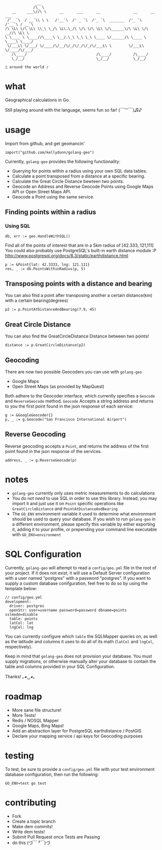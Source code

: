 ```
              ___                                                              
             /\_ \                                                             
   __     ___\//\ \      __      ___      __               __      __    ___   
 /'_ `\  / __`\\ \ \   /'__`\  /' _ `\  /'_ `\  _______  /'_ `\  /'__`\ / __`\ 
/\ \L\ \/\ \L\ \\_\ \_/\ \L\.\_/\ \/\ \/\ \L\ \/\______\/\ \L\ \/\  __//\ \L\ \
\ \____ \ \____//\____\ \__/.\_\ \_\ \_\ \____ \/______/\ \____ \ \____\ \____/
 \/___L\ \/___/ \/____/\/__/\/_/\/_/\/_/\/___L\ \        \/___L\ \/____/\/___/ 
   /\____/                                /\____/          /\____/             
   \_/__/                                 \_/__/           \_/__/              

♫ around the world ♪
```

# what 

Geographical calculations in Go.

Still playing around with the language, seems fun so far! (￣︶￣)♫♪

# usage

Import from github, and get geomancin'

```
import("github.com/kellydunn/golang-geo")
```

Currently, `golang-geo` provides the following functionality:

  - Querying for points within a radius using your own SQL data tables.
  - Calculate a point transposed from a distance at a specific bearing.
  - Calculate the Great Circle Distance bewteen two points.
  - Geocode an Address and Reverse Geocode Points using Google Maps API or Open Street Maps API.
  - Geocode a Point using the same service.

## Finding points within a radius

### Using SQL

```
db, err := geo.HandleWithSQL()
```

Find all of the points of interest that are in a 5km radius of [42.333, 121,111]
You could also probably use PostgreSQL's built-in earth distance module :P 
http://www.postgresql.org/docs/8.3/static/earthdistance.html

```
p := &Point{lat: 42.3333, lng: 121.111}
res, _ := db.PointsWithinRadius(p, 5)
```

## Transposing points with a distance and bearing

You can also find a point after transposing another a certain distance(km) with a certain bearing(degrees)

```
p2 := p.PointAtDistanceAndBearing(7.9, 45)
```     

## Great Circle Distance

You can also find the GreatCircleDistance Distance between two points!  

```
distance := p.GreatCircleDistance(p2)
```

## Geocoding

There are now two possible Geocoders you can use with `golang-geo`

  - Google Maps 
  - Open Street Maps (as provided by MapQuest)

Both adhere to the Geocoder interface, which currently specifies a `Geocode` and `ReverseGeocode` method.  `Geocode` Accepts a string address and returns to you the first point found in the json response of each service:

```
g := &GoogleGeocoder{}
p, _ := g.Geocode("San Francisco International Airport")
```

## Reverse Geocoding

Reverse geocoding accepts a `Point`, and returns the address of the first point found in the json response of the services.

```
address, _ := g.ReverseGeocode(p)
```

# notes

  - `golang-geo` currently only uses metric measurements to do calculations
  - You do not _need_ to use SQL in order to use this library.  Instead, you may import it and just use it on `Point` specific operations like `GreatCircleDistance` and `PointAtDistanceAndBearing`
  - The `GO_ENV` environment variable it used to determine what environment should be used to query your database.  If you wish to run `golang-geo` in a different environment, please specify this variable by either exporting it, adding it to your profile, or prepending your command line executable with `GO_ENV=environment`

# SQL Configuration

Currently, `golang-geo` will attempt to read a `config/geo.yml` file in the root of your project.  If it does not exist, it will use a Default Server configuration with a user named "postgres" with a password "postgres".  If you want to supply a custom database conifguration, feel free to do so by using the template below:

```
// config/geo.yml
development:
  driver: postgres
  openStr: user=username password=password dbname=points sslmode=disable
  table: points
  latCol: lat
  lngCol: lng
```

You can currently configure which `table` the SQLMapper queries on, as well as the latitude and columns it uses to do all of its math (`latCol` and `lngCol`, respectively).

Keep in mind that `golang-geo` does not provision your database.  You must supply migrations, or otherwise manually alter your database to contain the table and columns provided in your SQL Configuration.

Thanks! ｡◕‿◕｡

# roadmap
  - More sane file structure!
  - More Tests!
  - Redis / NOSQL Mapper
  - Google Maps, Bing Maps!
  - Add an abstraction layer for PostgreSQL earthdistance / PostGIS
  - Declare your mapping service / api keys for Geocoding purposes

# testing

To test, be sure to provide a `config/geo.yml` file with your test environment database configuration, then run the following:

```
GO_ENV=test go test
```

# contributing
  - Fork
  - Create a topic branch
  - Make dem commits!
  - Write dem tests!
  - Submit Pull Request once Tests are Passing
  - do this (づ￣ ³￣)づ